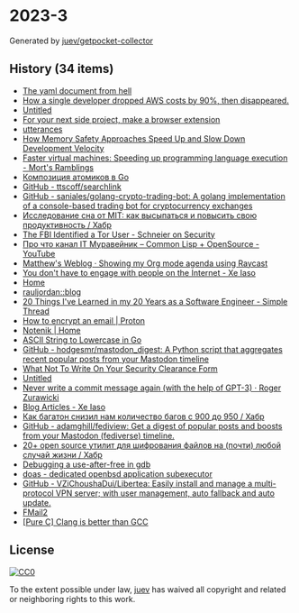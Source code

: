 # 2023-3

Generated by [juev/getpocket-collector](https://github.com/juev/getpocket-collector)

## History (34 items)

- [The yaml document from hell](https://ruudvanasseldonk.com/2023/01/11/the-yaml-document-from-hell)
- [How a single developer dropped AWS costs by 90%, then disappeared.](https://scribe.rip/@maximetopolov/how-a-single-developer-dropped-aws-costs-by-90-then-disappeared-2b46a115103a)
- [Untitled](https://blog.kycnot.me/payment-methods-kyc)
- [For your next side project, make a browser extension](https://www.geoffreylitt.com/2023/01/08/for-your-next-side-project-make-a-browser-extension.html)
- [utterances](https://utteranc.es)
- [How Memory Safety Approaches Speed Up and Slow Down Development Velocity](https://verdagon.dev/blog/when-to-use-memory-safe-part-2)
- [Faster virtual machines: Speeding up programming language execution - Mort's Ramblings](https://mort.coffee/home/fast-interpreters/)
- [Композиция атомиков в Go](https://antonz.ru/atomics-composition/)
- [GitHub - ttscoff/searchlink](https://github.com/ttscoff/searchlink)
- [GitHub - saniales/golang-crypto-trading-bot: A golang implementation of a console-based trading bot for cryptocurrency exchanges](https://github.com/saniales/golang-crypto-trading-bot)
- [Исследование сна от MIT: как высыпаться и повысить свою продуктивность / Хабр](https://habr.com/ru/companies/first/articles/710772/)
- [The FBI Identified a Tor User - Schneier on Security](https://www.schneier.com/blog/archives/2023/01/the-fbi-identified-a-tor-user.html)
- [Про что канал IT Муравейник – Common Lisp + OpenSource - YouTube](https://www.youtube.com/watch?v=kBR1XvsK9LM)
- [Matthew's Weblog · Showing my Org mode agenda using Raycast](https://mken.weblog.lol/2023/01/showing-my-org-mode-agenda-using-raycast)
- [You don't have to engage with people on the Internet - Xe Iaso](https://xeiaso.net/blog/lesson-online-feedback/)
- [Home](https://jamhub.dev)
- [rauljordan::blog](https://rauljordan.com/rust-concepts-i-wish-i-learned-earlier/)
- [20 Things I've Learned in my 20 Years as a Software Engineer - Simple Thread](https://www.simplethread.com/20-things-ive-learned-in-my-20-years-as-a-software-engineer/)
- [How to encrypt an email | Proton](https://proton.me/blog/how-to-encrypt-email)
- [Notenik | Home](https://notenik.app/index.html)
- [ASCII String to Lowercase in Go](https://www.openmymind.net/ASCII_String_To_Lowercase_in_Go/)
- [GitHub - hodgesmr/mastodon_digest: A Python script that aggregates recent popular posts from your Mastodon timeline](https://github.com/hodgesmr/mastodon_digest)
- [What Not To Write On Your Security Clearance Form](https://milk.com/wall-o-shame/security_clearance.html)
- [Untitled](https://www.troyhunt.com/pwned-or-bot/)
- [Never write a commit message again (with the help of GPT-3) · Roger Zurawicki](https://zura.wiki/post/never-write-a-commit-message-again-with-the-help-of-gpt-3/)
- [Blog Articles - Xe Iaso](https://xeiaso.net/blog/)
- [Как багатон снизил нам количество багов с 900 до 950 / Хабр](https://habr.com/ru/companies/skyeng/articles/711304/)
- [GitHub - adamghill/fediview: Get a digest of popular posts and boosts from your Mastodon (fediverse) timeline.](https://github.com/adamghill/fediview)
- [20+ open source утилит для шифрования файлов на (почти) любой случай жизни / Хабр](https://habr.com/ru/companies/bastion/articles/711064/)
- [Debugging a use-after-free in gdb](https://pernos.co/examples/use-after-free)
- [doas - dedicated openbsd application subexecutor](https://flak.tedunangst.com/post/doas)
- [GitHub - VZiChoushaDui/Libertea: Easily install and manage a multi-protocol VPN server; with user management, auto fallback and auto update.](https://github.com/VZiChoushaDui/Libertea)
- [FMail2](https://fmail-app.fr)
- [[Pure C] Clang is better than GCC](https://yurichev.org/clang/)

## License

[![CC0](https://mirrors.creativecommons.org/presskit/buttons/88x31/svg/cc-zero.svg)](https://creativecommons.org/publicdomain/zero/1.0/)

To the extent possible under law, [juev](https://github.com/juev) has waived all copyright and related or neighboring rights to this work.
